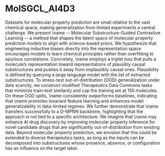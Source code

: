 # MolSGCL_AI4D3

Datasets for molecular property prediction are small relative to the vast chemical space, making generalization from limited experiments a central challenge. We present \name -- Molecular Substructure-Guided Contrastive Learning -- a method that shapes the latent space of molecular property prediction models to align with science-based priors. We hypothesize that engineering inductive biases directly into the representation space encourages models to learn chemical principles rather than overfitting to spurious correlations. Concretely, \name employs a triplet loss that pulls a molecule’s representation toward representations of plausibly causal substructures and pushes it away from implausibly causal ones. Plausibility is defined by querying a large language model with the list of extracted substructures. To stress-test out-of-distribution (OOD) generalization under data scarcity, we construct modified Therapeutics Data Commons tasks that minimize train–test similarity and cap the training set at 150 molecules. On these OOD splits, \name consistently outperforms baselines, indicating that \name promotes invariant feature learning and enhances model generalizability in data-limited regimes. We further demonstrate that \name transfers successfully to a D-MPNN backbone, highlighting that the approach is not tied to a specific architecture. We imagine that \name may enhance AI drug discovery by improving molecular property inference for novel candidate drugs that are significantly out-of-distribution from existing data. Beyond molecular property prediction, we envision that this could be extended to diverse therapeutics tasks, as long as the inputs can be decomposed into substructures whose presence, absence, or configuration has an influence on the target label. 

